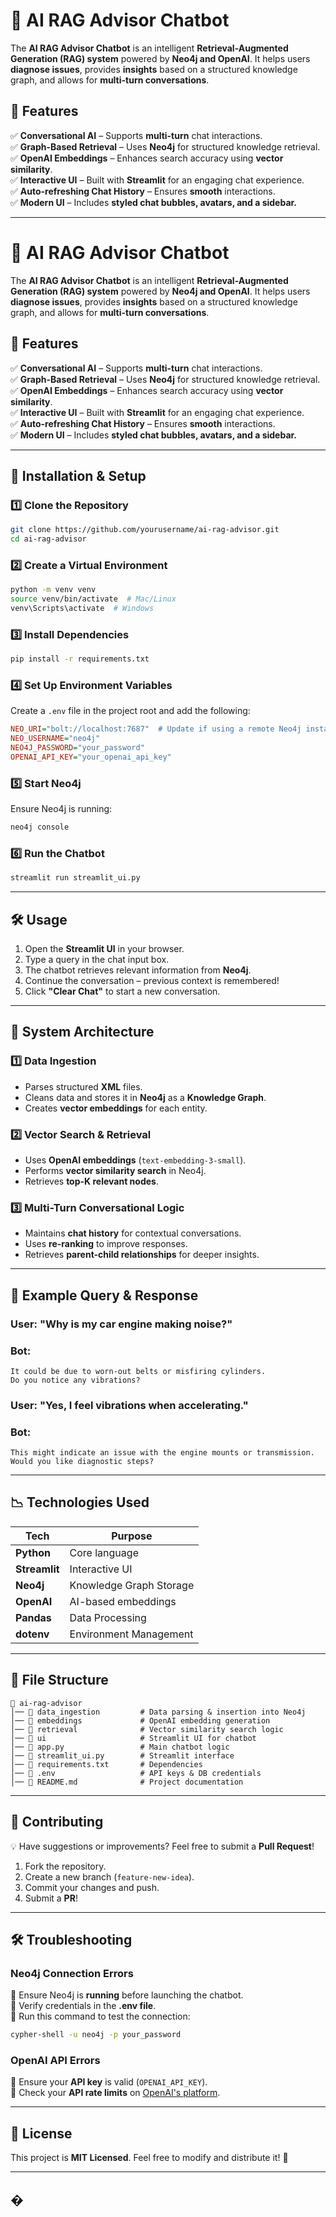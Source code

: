 # 🤖 AI RAG Advisor Chatbot

The **AI RAG Advisor Chatbot** is an intelligent **Retrieval-Augmented Generation (RAG) system** powered by **Neo4j and OpenAI**. It helps users **diagnose issues**, provides **insights** based on a structured knowledge graph, and allows for **multi-turn conversations**.

## 🌟 Features

✅ **Conversational AI** – Supports **multi-turn** chat interactions.  
✅ **Graph-Based Retrieval** – Uses **Neo4j** for structured knowledge retrieval.  
✅ **OpenAI Embeddings** – Enhances search accuracy using **vector similarity**.  
✅ **Interactive UI** – Built with **Streamlit** for an engaging chat experience.  
✅ **Auto-refreshing Chat History** – Ensures **smooth** interactions.  
✅ **Modern UI** – Includes **styled chat bubbles, avatars, and a sidebar.**  

---
# 🤖 AI RAG Advisor Chatbot

The **AI RAG Advisor Chatbot** is an intelligent **Retrieval-Augmented Generation (RAG) system** powered by **Neo4j and OpenAI**. It helps users **diagnose issues**, provides **insights** based on a structured knowledge graph, and allows for **multi-turn conversations**.

## 🌟 Features

✅ **Conversational AI** – Supports **multi-turn** chat interactions.  
✅ **Graph-Based Retrieval** – Uses **Neo4j** for structured knowledge retrieval.  
✅ **OpenAI Embeddings** – Enhances search accuracy using **vector similarity**.  
✅ **Interactive UI** – Built with **Streamlit** for an engaging chat experience.  
✅ **Auto-refreshing Chat History** – Ensures **smooth** interactions.  
✅ **Modern UI** – Includes **styled chat bubbles, avatars, and a sidebar.**  

---

## 🚀 Installation & Setup

### **1️⃣ Clone the Repository**
```sh
git clone https://github.com/yourusername/ai-rag-advisor.git
cd ai-rag-advisor
```

### **2️⃣ Create a Virtual Environment**
```sh
python -m venv venv
source venv/bin/activate  # Mac/Linux
venv\Scripts\activate  # Windows
```

### **3️⃣ Install Dependencies**
```sh
pip install -r requirements.txt
```

### **4️⃣ Set Up Environment Variables**
Create a `.env` file in the project root and add the following:
```ini
NEO_URI="bolt://localhost:7687"  # Update if using a remote Neo4j instance
NEO_USERNAME="neo4j"
NEO4J_PASSWORD="your_password"
OPENAI_API_KEY="your_openai_api_key"
```

### **5️⃣ Start Neo4j**
Ensure Neo4j is running:
```sh
neo4j console
```

### **6️⃣ Run the Chatbot**
```sh
streamlit run streamlit_ui.py
```

---

## 🛠️ Usage

1. Open the **Streamlit UI** in your browser.
2. Type a query in the chat input box.
3. The chatbot retrieves relevant information from **Neo4j**.
4. Continue the conversation – previous context is remembered!
5. Click **"Clear Chat"** to start a new conversation.

---

## 📀 System Architecture

### **1️⃣ Data Ingestion**
- Parses structured **XML** files.
- Cleans data and stores it in **Neo4j** as a **Knowledge Graph**.
- Creates **vector embeddings** for each entity.

### **2️⃣ Vector Search & Retrieval**
- Uses **OpenAI embeddings** (`text-embedding-3-small`).
- Performs **vector similarity search** in Neo4j.
- Retrieves **top-K relevant nodes**.

### **3️⃣ Multi-Turn Conversational Logic**
- Maintains **chat history** for contextual conversations.
- Uses **re-ranking** to improve responses.
- Retrieves **parent-child relationships** for deeper insights.

---

## 🔖 Example Query & Response

### **User:** "Why is my car engine making noise?"
### **Bot:** 
```
It could be due to worn-out belts or misfiring cylinders.
Do you notice any vibrations?
```

### **User:** "Yes, I feel vibrations when accelerating."
### **Bot:** 
```
This might indicate an issue with the engine mounts or transmission.
Would you like diagnostic steps?
```

---

## 📉 Technologies Used

| Tech      | Purpose |
|-----------|----------------------|
| **Python** | Core language |
| **Streamlit** | Interactive UI |
| **Neo4j** | Knowledge Graph Storage |
| **OpenAI** | AI-based embeddings |
| **Pandas** | Data Processing |
| **dotenv** | Environment Management |

---

## 📂 File Structure

```plaintext
📂 ai-rag-advisor
│── 📂 data_ingestion         # Data parsing & insertion into Neo4j
│── 📂 embeddings             # OpenAI embedding generation
│── 📂 retrieval              # Vector similarity search logic
│── 📂 ui                     # Streamlit UI for chatbot
│── 📄 app.py                 # Main chatbot logic
│── 📄 streamlit_ui.py        # Streamlit interface
│── 📄 requirements.txt       # Dependencies
│── 📄 .env                   # API keys & DB credentials
│── 📄 README.md              # Project documentation
```

---

## 🤝 Contributing

💡 Have suggestions or improvements? Feel free to submit a **Pull Request**!

1. Fork the repository.
2. Create a new branch (`feature-new-idea`).
3. Commit your changes and push.
4. Submit a **PR**!

---

## 🛠️ Troubleshooting

### **Neo4j Connection Errors**
💪 Ensure Neo4j is **running** before launching the chatbot.  
💪 Verify credentials in the **.env file**.  
💪 Run this command to test the connection:
```sh
cypher-shell -u neo4j -p your_password
```

### **OpenAI API Errors**
💪 Ensure your **API key** is valid (`OPENAI_API_KEY`).  
💪 Check your **API rate limits** on [OpenAI's platform](https://platform.openai.com).  

---

## 📜 License

This project is **MIT Licensed**. Feel free to modify and distribute it! 🚀

---

## �
